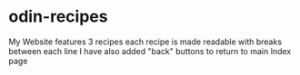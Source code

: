 # odin-recipes
My Website features 3 recipes
each recipe is made readable with breaks between each line
I have also added "back" buttons to return to main Index page